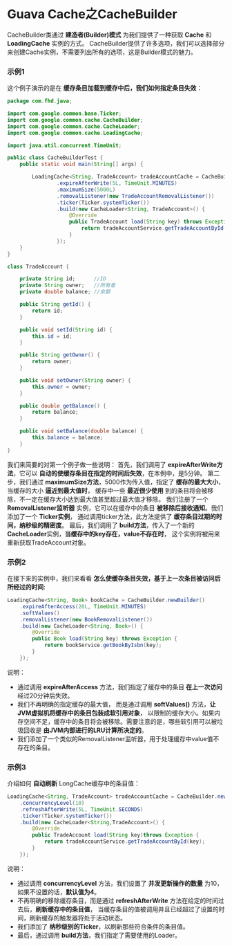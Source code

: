 Guava Cache之CacheBuilder
========================================================
CacheBuilder类通过 **建造者(Builder)模式** 为我们提供了一种获取 **Cache** 和 **LoadingCache** 实例的方式。
CacheBuilder提供了许多选项，我们可以选择部分来创建Cache实例，不需要列出所有的选项，这是Builder模式的魅力。

### 示例1
这个例子演示的是在 **缓存条目加载到缓存中后，我们如何指定条目失效**：
```java
package com.fhd.java;

import com.google.common.base.Ticker;
import com.google.common.cache.CacheBuilder;
import com.google.common.cache.CacheLoader;
import com.google.common.cache.LoadingCache;

import java.util.concurrent.TimeUnit;

public class CacheBuilderTest {
    public static void main(String[] args) {

        LoadingCache<String, TradeAccount> tradeAccountCache = CacheBuilder.newBuilder()
                .expireAfterWrite(5L, TimeUnit.MINUTES)
                .maximumSize(5000L)
                .removalListener(new TradeAccountRemovalListener())
                .ticker(Ticker.systemTicker())
                .build(new CacheLoader<String, TradeAccount>() {
                    @Override
                    public TradeAccount load(String key) throws Exception {
                        return tradeAccountService.getTradeAccountById(key);
                    }
                });
    }
}

class TradeAccount {

    private String id;      //ID
    private String owner;   //所有者
    private double balance; //余额

    public String getId() {
        return id;
    }

    public void setId(String id) {
        this.id = id;
    }

    public String getOwner() {
        return owner;
    }

    public void setOwner(String owner) {
        this.owner = owner;
    }

    public double getBalance() {
        return balance;
    }

    public void setBalance(double balance) {
        this.balance = balance;
    }
}
```
我们来简要的对第一个例子做一些说明：
首先，我们调用了 **expireAfterWrite方法**，它可以 **自动的使缓存条目在指定的时间后失效**，在本例中，是5分钟。
第二步，我们通过 **maximumSize方法**，5000作为传入值，指定了 **缓存的最大大小**，当缓存的大小 **逼近到最大值时**，
缓存中一些 **最近很少使用** 到的条目将会被移除，不一定在缓存大小达到最大值甚至超过最大值才移除。
我们注册了一个 **RemovalListener监听器** 实例，它可以在缓存中的条目 **被移除后接收通知**。我们添加了一个 **Ticker实例**，
通过调用ticker方法，此方法提供了 **缓存条目过期的时间，纳秒级的精密度**。
最后，我们调用了 **build方法**，传入了一个新的 **CacheLoader**实例，**当缓存中的key存在，value不存在时**，
这个实例将被用来重新获取TradeAccount对象。

### 示例2
在接下来的实例中，我们来看看 **怎么使缓存条目失效，基于上一次条目被访问后所经过的时间**:
```java
LoadingCache<String, Book> bookCache = CacheBuilder.newBuilder()
    .expireAfterAccess(20L, TimeUnit.MINUTES)
    .softValues()
    .removalListener(new BookRemovalListener())
    .build(new CacheLoader<String, Book>() {
        @Override
        public Book load(String key) throws Exception {
            return bookService.getBookByIsbn(key);
        }
    });
```
说明：
+ 通过调用 **expireAfterAccess** 方法，我们指定了缓存中的条目 **在上一次访问** 经过20分钟后失效。
+ 我们不再明确的指定缓存的最大值， 而是通过调用 **softValues()** 方法，**让JVM虚拟机将缓存中的条目包装成软引用对象**，
以限制的缓存大小。如果内存空间不足，缓存中的条目将会被移除。需要注意的是，哪些软引用可以被垃圾回收是 **由JVM内部进行的LRU计算所决定的**。
+ 我们添加了一个类似的RemovalListener监听器，用于处理缓存中value值不存在的条目。

### 示例3
介绍如何 **自动刷新** LongCache缓存中的条目值：
```java
LoadingCache<String, TradeAccount> tradeAccountCache = CacheBuilder.newBuilder()
    .concurrencyLevel(10)
    .refreshAfterWrite(5L, TimeUnit.SECONDS)
    .ticker(Ticker.systemTicker())
    .build(new CacheLoader<String,TradeAccount>() {
        @Override
        public TradeAccount load(String key)throws Exception {
            return tradeAccountService.getTradeAccountById(key);
        }
    });
```
说明：
+ 通过调用 **concurrencyLevel** 方法，我们设置了 **并发更新操作的数量** 为10，如果不设置的话，**默认值为4**。
+ 不再明确的移除缓存条目，而是通过 **refreshAfterWrite** 方法在给定的时间过去后，**刷新缓存中的条目值**，
当缓存条目的值被调用并且已经超过了设置的时间，刷新缓存的触发器将处于活动状态。
+ 我们添加了 **纳秒级别的Ticker**，以刷新那些符合条件的条目值。
+ 最后，通过调用 **build方法**，我们指定了需要使用的Loader。






